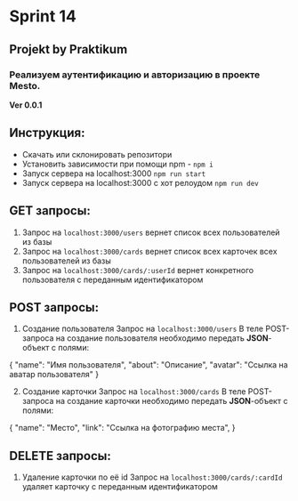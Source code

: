 # Sprint 14

## Projekt by Praktikum 

### Реализуем аутентификацию и авторизацию в проекте Mesto.

**Ver 0.0.1**

## Инструкция:
- Скачать или склонировать репозитори
- Установить зависимости при помощи npm - `npm i`
- Запуск сервера на localhost:3000 `npm run start`
- Запуск сервера на localhost:3000 с хот релоудом `npm run dev`

## GET запросы:
1. Запрос на `localhost:3000/users` вернет список всех пользователей из базы
2. Запрос на `localhost:3000/cards` вернет список всех карточек всех пользователей из базы 
3. Запрос на `localhost:3000/cards/:userId` вернет конкретного пользователя с переданным идентификатором

## POST запросы:
1. Создание пользователя
Запрос на `localhost:3000/users`
В теле POST-запроса на создание пользователя необходимо передать **JSON**-объект с полями:

{
    "name": "Имя пользователя",
    "about": "Описание",
    "avatar": "Ссылка на аватар пользователя"
}

2. Создание карточки
Запрос на `localhost:3000/cards`
В теле POST-запроса на создание карточки необходимо передать **JSON**-объект с полями:

{
    "name": "Место",
    "link": "Ссылка на фотографию места",
}

## DELETE запросы:
1. Удаление карточки по её id
Запрос на `localhost:3000/cards/:cardId` удаляет карточку с переданным  идентификатором

